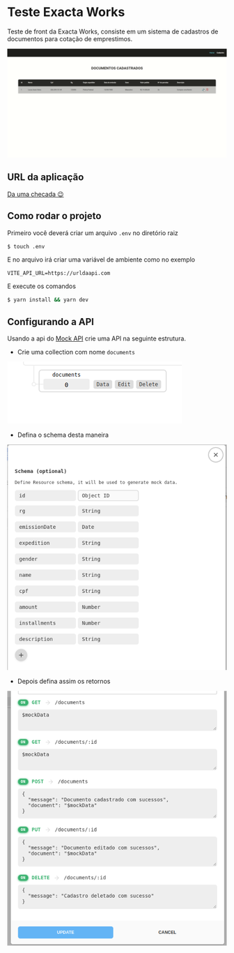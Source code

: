 # Teste Exacta Works

Teste de front da Exacta Works, consiste em um sistema de cadastros de documentos para cotação de emprestimos.

![Primeiro passo](/project-images/exactapay.gif)

## URL da aplicação

[Da uma checada 😉](https://exactapay.netlify.app/)

## Como rodar o projeto

Primeiro você deverá criar um arquivo `.env` no diretório raiz

```bash
$ touch .env
```

E no arquivo irá criar uma variável de ambiente como no exemplo

```
VITE_API_URL=https://urldaapi.com
```

E execute os comandos

```bash
$ yarn install && yarn dev
```

## Configurando a API

Usando a api do [Mock API](https://mockapi.io/) crie uma API na seguinte estrutura.


- Crie uma collection com nome `documents`
 
![Primeiro passo](/project-images/mockapi3.png)

- Defina o schema desta maneira

![Segundo passo](/project-images/mockapi1.png)

- Depois defina assim os retornos

![Terceiro passo](/project-images/mockapi2.png)